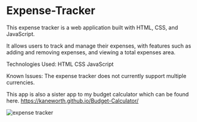 # Expense-Tracker
This expense tracker is a web application built with HTML, CSS, and JavaScript.

It allows users to track and manage their expenses, with features such as adding and removing expenses, and viewing a total expenses area.

Technologies Used:
HTML
CSS
JavaScript

Known Issues:
The expense tracker does not currently support multiple currencies.

This app is also a sister app to my budget calculator which can be found here. https://kaneworth.github.io/Budget-Calculator/

![expense tracker](https://user-images.githubusercontent.com/115714856/210533582-d5cf846f-c932-4313-a3d7-5276a1642818.png)
